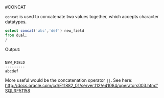 #CONCAT

`concat` is used to concatenate two values together, which accepts character datatypes.

```sql
select concat('abc','def') new_field
from dual;
/
```
Output:
```

NEW_FIELD
---------
abcdef
```

More useful would be the concatenation operator `||`. See here: http://docs.oracle.com/cd/E11882_01/server.112/e41084/operators003.htm#SQLRF51158
